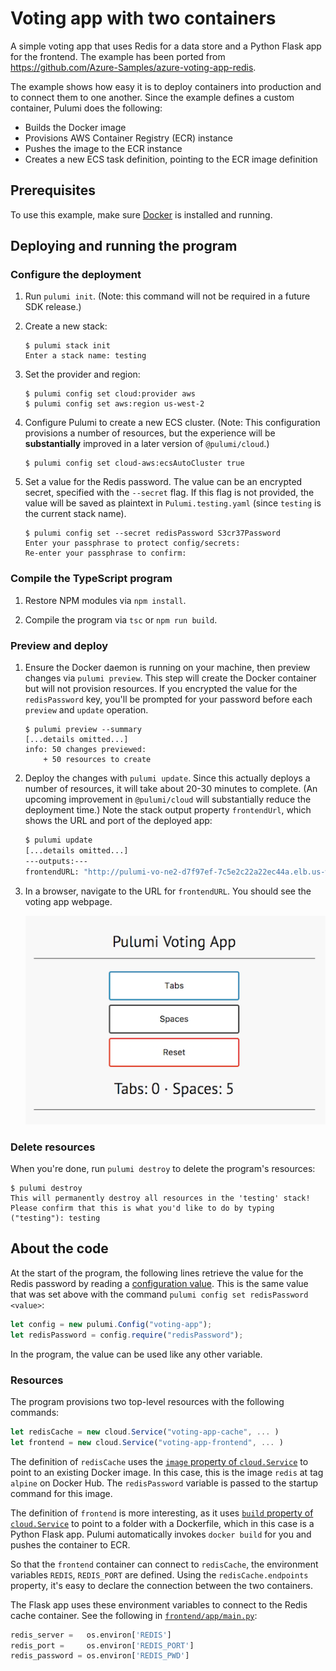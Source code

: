 # Voting app with two containers

A simple voting app that uses Redis for a data store and a Python Flask app for the frontend. The example has been ported from https://github.com/Azure-Samples/azure-voting-app-redis.

The example shows how easy it is to deploy containers into production and to connect them to one another. Since the example defines a custom container, Pulumi does the following:
- Builds the Docker image
- Provisions AWS Container Registry (ECR) instance
- Pushes the image to the ECR instance
- Creates a new ECS task definition, pointing to the ECR image definition

## Prerequisites

To use this example, make sure [Docker](https://docs.docker.com/engine/installation/) is installed and running.

## Deploying and running the program

### Configure the deployment  

1. Run `pulumi init`. (Note: this command will not be required in a future SDK release.)

1. Create a new stack:

    ```
    $ pulumi stack init
    Enter a stack name: testing
    ```

1. Set the provider and region:

    ```
    $ pulumi config set cloud:provider aws
    $ pulumi config set aws:region us-west-2
    ```

1. Configure Pulumi to create a new ECS cluster. (Note: This configuration provisions a number of resources, but the experience will be **substantially** improved in a later version of `@pulumi/cloud`.)

    ```
    $ pulumi config set cloud-aws:ecsAutoCluster true
    ```

1. Set a value for the Redis password. The value can be an encrypted secret, specified with the `--secret` flag. If this flag is not provided, the value will be saved as plaintext in `Pulumi.testing.yaml` (since `testing` is the current stack name).

    ```
    $ pulumi config set --secret redisPassword S3cr37Password
    Enter your passphrase to protect config/secrets: 
    Re-enter your passphrase to confirm:     
    ```

### Compile the TypeScript program

1. Restore NPM modules via `npm install`.

1. Compile the program via `tsc` or `npm run build`.

### Preview and deploy

1. Ensure the Docker daemon is running on your machine, then preview changes via `pulumi preview`. This step will create the Docker container but will not provision resources. If you encrypted the value for the `redisPassword` key, you'll be prompted for your password before each `preview` and `update` operation.

    ```
    $ pulumi preview --summary
    [...details omitted...]
    info: 50 changes previewed:
        + 50 resources to create
    ```

1. Deploy the changes with `pulumi update`. Since this actually deploys a number of resources, it will take about 20-30 minutes to complete. (An upcoming improvement in `@pulumi/cloud` will substantially reduce the deployment time.) Note the stack output property `frontendUrl`, which shows the URL and port of the deployed app:

    ```bash
    $ pulumi update
    [...details omitted...]
    ---outputs:---
    frontendURL: "http://pulumi-vo-ne2-d7f97ef-7c5e2c22a22ec44a.elb.us-west-2.amazonaws.com:34567"
    ```

1. In a browser, navigate to the URL for `frontendURL`. You should see the voting app webpage.

   ![Voting app screenshot](./voting-app-webpage.png)

### Delete resources

When you're done, run `pulumi destroy` to delete the program's resources:

```
$ pulumi destroy
This will permanently destroy all resources in the 'testing' stack!
Please confirm that this is what you'd like to do by typing ("testing"): testing
```

## About the code

At the start of the program, the following lines retrieve the value for the Redis password by reading a [configuration value](https://docs.pulumi.com/reference/config.html). This is the same value that was set above with the command `pulumi config set redisPassword <value>`:

```typescript
let config = new pulumi.Config("voting-app");
let redisPassword = config.require("redisPassword"); 
```

In the program, the value can be used like any other variable. 

### Resources

The program provisions two top-level resources with the following commands:

```typescript
let redisCache = new cloud.Service("voting-app-cache", ... )
let frontend = new cloud.Service("voting-app-frontend", ... )
```

The definition of `redisCache` uses the [`image` property of `cloud.Service`](https://docs.pulumi.com/packages/pulumi-cloud/interfaces/_service_.container.html#image) to point to an existing Docker image. In this case, this is the image `redis` at tag `alpine` on Docker Hub. The `redisPassword` variable is passed to the startup command for this image.

The definition of `frontend` is more interesting, as it uses [`build` property of `cloud.Service`](https://docs.pulumi.com/packages/pulumi-cloud/interfaces/_service_.container.html#build) to point to a folder with a Dockerfile, which in this case is a Python Flask app. Pulumi automatically invokes `docker build` for you and pushes the container to ECR. 

So that the `frontend` container can connect to `redisCache`, the environment variables `REDIS`, `REDIS_PORT` are defined. Using the `redisCache.endpoints` property, it's easy to declare the connection between the two containers. 

The Flask app uses these environment variables to connect to the Redis cache container. See the following in [`frontend/app/main.py`](frontend/app/main.py):

```python
redis_server =   os.environ['REDIS']
redis_port =     os.environ['REDIS_PORT']
redis_password = os.environ['REDIS_PWD']
```
